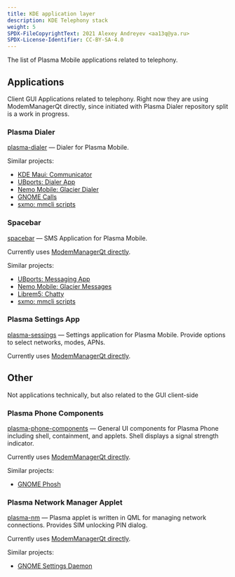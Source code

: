 ```yaml
---
title: KDE application layer
description: KDE Telephony stack
weight: 5
SPDX-FileCopyrightText: 2021 Alexey Andreyev <aa13q@ya.ru>
SPDX-License-Identifier: CC-BY-SA-4.0
---
```


The list of Plasma Mobile applications related to telephony.

## Applications

Client GUI Applications related to telephony. Right now they are using ModemManagerQt directly, since initiated with Plasma Dialer repository split is a work in progress.

### Plasma Dialer

[plasma-dialer](https://invent.kde.org/plasma-mobile/plasma-dialer/-/tree/master/plasma-dialer) — Dialer for Plasma Mobile.

Similar projects:

+ [KDE Maui: Communicator](https://invent.kde.org/maui/communicator)
+ [UBports: Dialer App](https://github.com/ubports/dialer-app)
+ [Nemo Mobile: Glacier Dialer](https://github.com/nemomobile-ux/glacier-dialer)
+ [GNOME Calls](https://gitlab.gnome.org/GNOME/calls)
+ [sxmo: mmcli scripts](https://git.sr.ht/~mil/sxmo-utils/tree/master/item/scripts/modem)

### Spacebar

[spacebar](https://invent.kde.org/plasma-mobile/spacebar/) — SMS Application for Plasma Mobile.

Currently uses [ModemManagerQt directly](https://invent.kde.org/plasma-mobile/spacebar/-/merge_requests/48).

Similar projects:

+ [UBports: Messaging App](https://github.com/ubports/messaging-app)
+ [Nemo Mobile: Glacier Messages](https://github.com/nemomobile-ux/glacier-messages)
+ [Librem5: Chatty](https://source.puri.sm/Librem5/chatty)
+ [sxmo: mmcli scripts](https://git.sr.ht/~mil/sxmo-utils/tree/master/item/scripts/modem)

### Plasma Settings App

[plasma-sessings](https://invent.kde.org/plasma-mobile/plasma-settings) — Settings application for Plasma Mobile. Provide options to select networks, modes, APNs.

Currently uses [ModemManagerQt directly](https://invent.kde.org/plasma-mobile/plasma-settings/-/merge_requests/92).

## Other

Not applications technically, but also related to the GUI client-side

### Plasma Phone Components

[plasma-phone-components](https://invent.kde.org/plasma/plasma-phone-components) — General UI components for Plasma Phone including shell, containment, and applets. Shell displays a signal strength indicator.

Currently uses [ModemManagerQt directly](https://invent.kde.org/plasma/plasma-phone-components/-/merge_requests/176).

Similar projects:

+ [GNOME Phosh](https://gitlab.gnome.org/World/Phosh/phosh/-/tree/main/src/wwan)

### Plasma Network Manager Applet

[plasma-nm](https://invent.kde.org/plasma/plasma-nm) — Plasma applet is written in QML for managing network connections. Provides SIM unlocking PIN dialog.

Currently uses [ModemManagerQt directly](https://invent.kde.org/plasma/plasma-nm/-/merge_requests/66).

Similar projects:

+ [GNOME Settings Daemon](https://gitlab.gnome.org/GNOME/gnome-settings-daemon)

